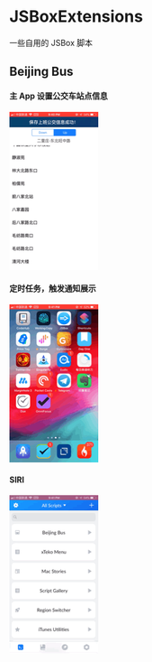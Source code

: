 # JSBoxExtensions
一些自用的 JSBox 脚本


## Beijing Bus

#### 主 App 设置公交车站点信息

![main](https://github.com/hechen/JSBoxExtensions/blob/master/.assets/main.gif)


#### 定时任务，触发通知展示

![notification](https://github.com/hechen/JSBoxExtensions/blob/master/.assets/notification.gif)

#### SIRI

![siri](https://github.com/hechen/JSBoxExtensions/blob/master/.assets/siri.gif)



